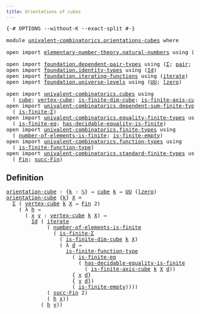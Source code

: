 ```yaml
---
title: Orientations of cubes
---
```


<pre class="Agda"><a id="47" class="Symbol">{-#</a> <a id="51" class="Keyword">OPTIONS</a> <a id="59" class="Pragma">--without-K</a> <a id="71" class="Pragma">--exact-split</a> <a id="85" class="Symbol">#-}</a>

<a id="90" class="Keyword">module</a> <a id="97" href="univalent-combinatorics.orientations-cubes.html" class="Module">univalent-combinatorics.orientations-cubes</a> <a id="140" class="Keyword">where</a>

<a id="147" class="Keyword">open</a> <a id="152" class="Keyword">import</a> <a id="159" href="elementary-number-theory.natural-numbers.html" class="Module">elementary-number-theory.natural-numbers</a> <a id="200" class="Keyword">using</a> <a id="206" class="Symbol">(</a><a id="207" href="elementary-number-theory.natural-numbers.html#1548" class="Datatype">ℕ</a><a id="208" class="Symbol">;</a> <a id="210" href="elementary-number-theory.natural-numbers.html#1569" class="InductiveConstructor">zero-ℕ</a><a id="216" class="Symbol">;</a> <a id="218" href="elementary-number-theory.natural-numbers.html#1582" class="InductiveConstructor">succ-ℕ</a><a id="224" class="Symbol">)</a>

<a id="227" class="Keyword">open</a> <a id="232" class="Keyword">import</a> <a id="239" href="foundation.dependent-pair-types.html" class="Module">foundation.dependent-pair-types</a> <a id="271" class="Keyword">using</a> <a id="277" class="Symbol">(</a><a id="278" href="foundation-core.dependent-pair-types.html#515" class="Record">Σ</a><a id="279" class="Symbol">;</a> <a id="281" href="foundation-core.dependent-pair-types.html#588" class="InductiveConstructor">pair</a><a id="285" class="Symbol">;</a> <a id="287" href="foundation-core.dependent-pair-types.html#605" class="Field">pr1</a><a id="290" class="Symbol">;</a> <a id="292" href="foundation-core.dependent-pair-types.html#617" class="Field">pr2</a><a id="295" class="Symbol">)</a>
<a id="297" class="Keyword">open</a> <a id="302" class="Keyword">import</a> <a id="309" href="foundation.identity-types.html" class="Module">foundation.identity-types</a> <a id="335" class="Keyword">using</a> <a id="341" class="Symbol">(</a><a id="342" href="foundation-core.identity-types.html#1767" class="Datatype">Id</a><a id="344" class="Symbol">)</a>
<a id="346" class="Keyword">open</a> <a id="351" class="Keyword">import</a> <a id="358" href="foundation.iterating-functions.html" class="Module">foundation.iterating-functions</a> <a id="389" class="Keyword">using</a> <a id="395" class="Symbol">(</a><a id="396" href="foundation.iterating-functions.html#1798" class="Function">iterate</a><a id="403" class="Symbol">)</a>
<a id="405" class="Keyword">open</a> <a id="410" class="Keyword">import</a> <a id="417" href="foundation.universe-levels.html" class="Module">foundation.universe-levels</a> <a id="444" class="Keyword">using</a> <a id="450" class="Symbol">(</a><a id="451" href="foundation-core.universe-levels.html#235" class="Primitive">UU</a><a id="453" class="Symbol">;</a> <a id="455" href="Agda.Primitive.html#764" class="Primitive">lzero</a><a id="460" class="Symbol">)</a>

<a id="463" class="Keyword">open</a> <a id="468" class="Keyword">import</a> <a id="475" href="univalent-combinatorics.cubes.html" class="Module">univalent-combinatorics.cubes</a> <a id="505" class="Keyword">using</a>
  <a id="513" class="Symbol">(</a> <a id="515" href="univalent-combinatorics.cubes.html#715" class="Function">cube</a><a id="519" class="Symbol">;</a> <a id="521" href="univalent-combinatorics.cubes.html#1960" class="Function">vertex-cube</a><a id="532" class="Symbol">;</a> <a id="534" href="univalent-combinatorics.cubes.html#1211" class="Function">is-finite-dim-cube</a><a id="552" class="Symbol">;</a> <a id="554" href="univalent-combinatorics.cubes.html#1806" class="Function">is-finite-axis-cube</a><a id="573" class="Symbol">)</a>
<a id="575" class="Keyword">open</a> <a id="580" class="Keyword">import</a> <a id="587" href="univalent-combinatorics.dependent-sum-finite-types.html" class="Module">univalent-combinatorics.dependent-sum-finite-types</a> <a id="638" class="Keyword">using</a>
  <a id="646" class="Symbol">(</a> <a id="648" href="univalent-combinatorics.dependent-sum-finite-types.html#2490" class="Function">is-finite-Σ</a><a id="659" class="Symbol">)</a>
<a id="661" class="Keyword">open</a> <a id="666" class="Keyword">import</a> <a id="673" href="univalent-combinatorics.equality-finite-types.html" class="Module">univalent-combinatorics.equality-finite-types</a> <a id="719" class="Keyword">using</a>
  <a id="727" class="Symbol">(</a> <a id="729" href="univalent-combinatorics.equality-finite-types.html#2625" class="Function">is-finite-eq</a><a id="741" class="Symbol">;</a> <a id="743" href="univalent-combinatorics.equality-finite-types.html#1723" class="Function">has-decidable-equality-is-finite</a><a id="775" class="Symbol">)</a>
<a id="777" class="Keyword">open</a> <a id="782" class="Keyword">import</a> <a id="789" href="univalent-combinatorics.finite-types.html" class="Module">univalent-combinatorics.finite-types</a> <a id="826" class="Keyword">using</a>
  <a id="834" class="Symbol">(</a> <a id="836" href="univalent-combinatorics.finite-types.html#12633" class="Function">number-of-elements-is-finite</a><a id="864" class="Symbol">;</a> <a id="866" href="univalent-combinatorics.finite-types.html#7832" class="Function">is-finite-empty</a><a id="881" class="Symbol">)</a>
<a id="883" class="Keyword">open</a> <a id="888" class="Keyword">import</a> <a id="895" href="univalent-combinatorics.function-types.html" class="Module">univalent-combinatorics.function-types</a> <a id="934" class="Keyword">using</a>
  <a id="942" class="Symbol">(</a> <a id="944" href="univalent-combinatorics.function-types.html#1212" class="Function">is-finite-function-type</a><a id="967" class="Symbol">)</a>
<a id="969" class="Keyword">open</a> <a id="974" class="Keyword">import</a> <a id="981" href="univalent-combinatorics.standard-finite-types.html" class="Module">univalent-combinatorics.standard-finite-types</a> <a id="1027" class="Keyword">using</a>
  <a id="1035" class="Symbol">(</a> <a id="1037" href="univalent-combinatorics.standard-finite-types.html#2393" class="Function">Fin</a><a id="1040" class="Symbol">;</a> <a id="1042" href="univalent-combinatorics.standard-finite-types.html#7400" class="Function">succ-Fin</a><a id="1050" class="Symbol">)</a>
</pre>
## Definition

<pre class="Agda"><a id="orientation-cube"></a><a id="1080" href="univalent-combinatorics.orientations-cubes.html#1080" class="Function">orientation-cube</a> <a id="1097" class="Symbol">:</a> <a id="1099" class="Symbol">{</a><a id="1100" href="univalent-combinatorics.orientations-cubes.html#1100" class="Bound">k</a> <a id="1102" class="Symbol">:</a> <a id="1104" href="elementary-number-theory.natural-numbers.html#1548" class="Datatype">ℕ</a><a id="1105" class="Symbol">}</a> <a id="1107" class="Symbol">→</a> <a id="1109" href="univalent-combinatorics.cubes.html#715" class="Function">cube</a> <a id="1114" href="univalent-combinatorics.orientations-cubes.html#1100" class="Bound">k</a> <a id="1116" class="Symbol">→</a> <a id="1118" href="foundation-core.universe-levels.html#235" class="Primitive">UU</a> <a id="1121" class="Symbol">(</a><a id="1122" href="Agda.Primitive.html#764" class="Primitive">lzero</a><a id="1127" class="Symbol">)</a>
<a id="1129" href="univalent-combinatorics.orientations-cubes.html#1080" class="Function">orientation-cube</a> <a id="1146" class="Symbol">{</a><a id="1147" href="univalent-combinatorics.orientations-cubes.html#1147" class="Bound">k</a><a id="1148" class="Symbol">}</a> <a id="1150" href="univalent-combinatorics.orientations-cubes.html#1150" class="Bound">X</a> <a id="1152" class="Symbol">=</a>
  <a id="1156" href="foundation-core.dependent-pair-types.html#515" class="Record">Σ</a> <a id="1158" class="Symbol">(</a> <a id="1160" href="univalent-combinatorics.cubes.html#1960" class="Function">vertex-cube</a> <a id="1172" href="univalent-combinatorics.orientations-cubes.html#1147" class="Bound">k</a> <a id="1174" href="univalent-combinatorics.orientations-cubes.html#1150" class="Bound">X</a> <a id="1176" class="Symbol">→</a> <a id="1178" href="univalent-combinatorics.standard-finite-types.html#2393" class="Function">Fin</a> <a id="1182" class="Number">2</a><a id="1183" class="Symbol">)</a>
    <a id="1189" class="Symbol">(</a> <a id="1191" class="Symbol">λ</a> <a id="1193" href="univalent-combinatorics.orientations-cubes.html#1193" class="Bound">h</a> <a id="1195" class="Symbol">→</a>
      <a id="1203" class="Symbol">(</a> <a id="1205" href="univalent-combinatorics.orientations-cubes.html#1205" class="Bound">x</a> <a id="1207" href="univalent-combinatorics.orientations-cubes.html#1207" class="Bound">y</a> <a id="1209" class="Symbol">:</a> <a id="1211" href="univalent-combinatorics.cubes.html#1960" class="Function">vertex-cube</a> <a id="1223" href="univalent-combinatorics.orientations-cubes.html#1147" class="Bound">k</a> <a id="1225" href="univalent-combinatorics.orientations-cubes.html#1150" class="Bound">X</a><a id="1226" class="Symbol">)</a> <a id="1228" class="Symbol">→</a>
        <a id="1238" href="foundation-core.identity-types.html#1767" class="Datatype">Id</a> <a id="1241" class="Symbol">(</a> <a id="1243" href="foundation.iterating-functions.html#1798" class="Function">iterate</a>
             <a id="1264" class="Symbol">(</a> <a id="1266" href="univalent-combinatorics.finite-types.html#12633" class="Function">number-of-elements-is-finite</a>
               <a id="1310" class="Symbol">(</a> <a id="1312" href="univalent-combinatorics.dependent-sum-finite-types.html#2490" class="Function">is-finite-Σ</a>
                 <a id="1341" class="Symbol">(</a> <a id="1343" href="univalent-combinatorics.cubes.html#1211" class="Function">is-finite-dim-cube</a> <a id="1362" href="univalent-combinatorics.orientations-cubes.html#1147" class="Bound">k</a> <a id="1364" href="univalent-combinatorics.orientations-cubes.html#1150" class="Bound">X</a><a id="1365" class="Symbol">)</a>
                 <a id="1384" class="Symbol">(</a> <a id="1386" class="Symbol">λ</a> <a id="1388" href="univalent-combinatorics.orientations-cubes.html#1388" class="Bound">d</a> <a id="1390" class="Symbol">→</a>
                   <a id="1411" href="univalent-combinatorics.function-types.html#1212" class="Function">is-finite-function-type</a>
                     <a id="1456" class="Symbol">(</a> <a id="1458" href="univalent-combinatorics.equality-finite-types.html#2625" class="Function">is-finite-eq</a>
                       <a id="1494" class="Symbol">(</a> <a id="1496" href="univalent-combinatorics.equality-finite-types.html#1723" class="Function">has-decidable-equality-is-finite</a>
                         <a id="1554" class="Symbol">(</a> <a id="1556" href="univalent-combinatorics.cubes.html#1806" class="Function">is-finite-axis-cube</a> <a id="1576" href="univalent-combinatorics.orientations-cubes.html#1147" class="Bound">k</a> <a id="1578" href="univalent-combinatorics.orientations-cubes.html#1150" class="Bound">X</a> <a id="1580" href="univalent-combinatorics.orientations-cubes.html#1388" class="Bound">d</a><a id="1581" class="Symbol">))</a>
                     <a id="1605" class="Symbol">{</a> <a id="1607" href="univalent-combinatorics.orientations-cubes.html#1205" class="Bound">x</a> <a id="1609" href="univalent-combinatorics.orientations-cubes.html#1388" class="Bound">d</a><a id="1610" class="Symbol">}</a>
                     <a id="1633" class="Symbol">{</a> <a id="1635" href="univalent-combinatorics.orientations-cubes.html#1207" class="Bound">y</a> <a id="1637" href="univalent-combinatorics.orientations-cubes.html#1388" class="Bound">d</a><a id="1638" class="Symbol">})</a>
                     <a id="1662" class="Symbol">(</a> <a id="1664" href="univalent-combinatorics.finite-types.html#7832" class="Function">is-finite-empty</a><a id="1679" class="Symbol">))))</a>
             <a id="1697" class="Symbol">(</a> <a id="1699" href="univalent-combinatorics.standard-finite-types.html#7400" class="Function">succ-Fin</a> <a id="1708" class="Number">2</a><a id="1709" class="Symbol">)</a>
             <a id="1724" class="Symbol">(</a> <a id="1726" href="univalent-combinatorics.orientations-cubes.html#1193" class="Bound">h</a> <a id="1728" href="univalent-combinatorics.orientations-cubes.html#1205" class="Bound">x</a><a id="1729" class="Symbol">))</a>
           <a id="1743" class="Symbol">(</a> <a id="1745" href="univalent-combinatorics.orientations-cubes.html#1193" class="Bound">h</a> <a id="1747" href="univalent-combinatorics.orientations-cubes.html#1207" class="Bound">y</a><a id="1748" class="Symbol">))</a>
</pre>